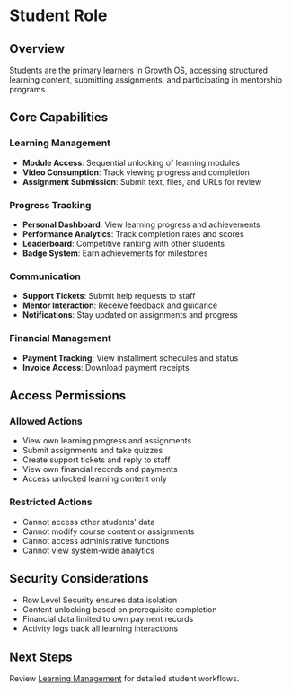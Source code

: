 # Student Role

## Overview

Students are the primary learners in Growth OS, accessing structured learning content, submitting assignments, and participating in mentorship programs.

## Core Capabilities

### Learning Management
- **Module Access**: Sequential unlocking of learning modules
- **Video Consumption**: Track viewing progress and completion
- **Assignment Submission**: Submit text, files, and URLs for review

### Progress Tracking
- **Personal Dashboard**: View learning progress and achievements
- **Performance Analytics**: Track completion rates and scores
- **Leaderboard**: Competitive ranking with other students
- **Badge System**: Earn achievements for milestones

### Communication
- **Support Tickets**: Submit help requests to staff
- **Mentor Interaction**: Receive feedback and guidance
- **Notifications**: Stay updated on assignments and progress

### Financial Management
- **Payment Tracking**: View installment schedules and status
- **Invoice Access**: Download payment receipts

## Access Permissions

### Allowed Actions
- View own learning progress and assignments
- Submit assignments and take quizzes
- Create support tickets and reply to staff
- View own financial records and payments
- Access unlocked learning content only

### Restricted Actions
- Cannot access other students' data
- Cannot modify course content or assignments
- Cannot access administrative functions
- Cannot view system-wide analytics

## Security Considerations

- Row Level Security ensures data isolation
- Content unlocking based on prerequisite completion
- Financial data limited to own payment records
- Activity logs track all learning interactions

## Next Steps
Review [Learning Management](../features/learning-management.md) for detailed student workflows.
